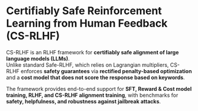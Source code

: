 # Certifiably Safe Reinforcement Learning from Human Feedback (CS-RLHF)

CS-RLHF is an RLHF framework for **certifiably safe alignment of large language models (LLMs)**.  
Unlike standard Safe-RLHF, which relies on Lagrangian multipliers, CS-RLHF enforces **safety guarantees** via **rectified penalty-based optimization** and a **cost model that does not score the response based on keywords**.  

The framework provides end-to-end support for **SFT, Reward & Cost model training, RLHF, and CS-RLHF alignment training**, with benchmarks for **safety, helpfulness, and robustness against jailbreak attacks**.
